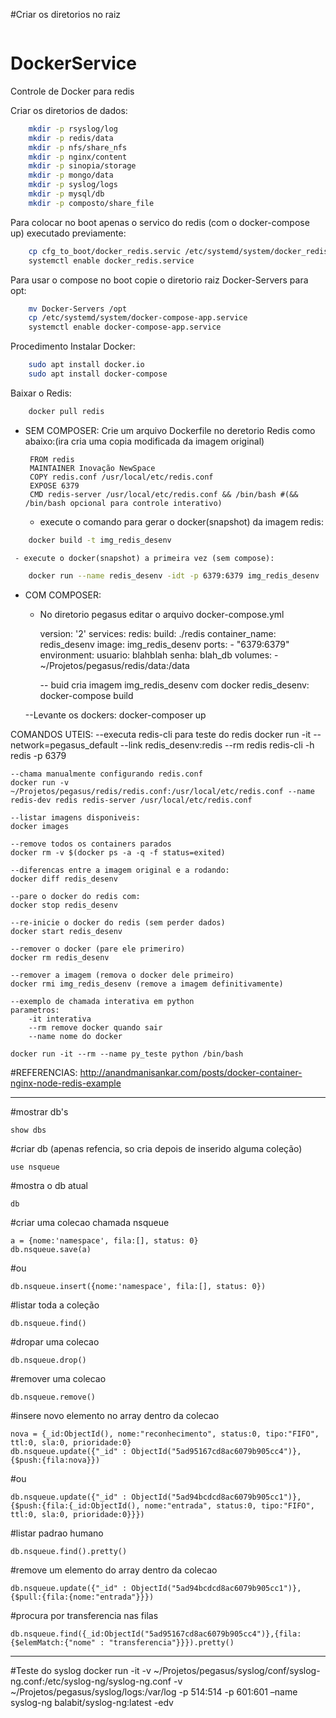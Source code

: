 #Criar os diretorios no raiz
```bash

```

# DockerService
Controle de Docker para redis

Criar os diretorios de dados:
```bash
	mkdir -p rsyslog/log
	mkdir -p redis/data
	mkdir -p nfs/share_nfs
	mkdir -p nginx/content
	mkdir -p sinopia/storage
	mkdir -p mongo/data
	mkdir -p syslog/logs
	mkdir -p mysql/db
	mkdir -p composto/share_file
```
Para colocar no boot apenas o servico do redis (com o docker-compose up) executado previamente:

```bash
 	cp cfg_to_boot/docker_redis.servic /etc/systemd/system/docker_redis.service
 	systemctl enable docker_redis.service
 ```

Para usar o compose no boot copie o diretorio raiz Docker-Servers para opt:

```bash
 	mv Docker-Servers /opt
 	cp /etc/systemd/system/docker-compose-app.service
 	systemctl enable docker-compose-app.service
 ```

Procedimento Instalar Docker:
```bash
	sudo apt install docker.io
	sudo apt install docker-compose
 ```

Baixar o Redis:
```bash
	docker pull redis
```

 - SEM COMPOSER:
Crie um arquivo Dockerfile no deretorio Redis como abaixo:(ira cria uma copia modificada da imagem original)

		FROM redis
		MAINTAINER Inovação NewSpace
		COPY redis.conf /usr/local/etc/redis.conf
		EXPOSE 6379
		CMD redis-server /usr/local/etc/redis.conf && /bin/bash #(&& /bin/bash opcional para controle interativo)
		
	- execute o comando para gerar o docker(snapshot) da imagem redis:

```bash
	docker build -t img_redis_desenv
```

	 - execute o docker(snapshot) a primeira vez (sem compose):

```bash
	docker run --name redis_desenv -idt -p 6379:6379 img_redis_desenv
```

  - COM COMPOSER:

	- No diretorio pegasus editar o arquivo docker-compose.yml

		version: '2'
		services:
		 redis:
		  build: ./redis
		  container_name: redis_desenv
		  image: img_redis_desenv
		  ports:
		  - "6379:6379"
		  environment:
		    usuario: blahblah
		    senha: blah_db
		  volumes:
		  - ~/Projetos/pegasus/redis/data:/data

		-- buid cria imagem img_redis_desenv com docker redis_desenv:
	docker-compose build

	--Levante os dockers:
	docker-composer up


COMANDOS UTEIS:
	--executa redis-cli para teste do redis
	docker run -it --network=pegasus_default --link redis_desenv:redis --rm redis redis-cli -h redis -p 6379

	--chama manualmente configurando redis.conf 
	docker run -v ~/Projetos/pegasus/redis/redis.conf:/usr/local/etc/redis.conf --name redis-dev redis redis-server /usr/local/etc/redis.conf

	--listar imagens disponiveis:
	docker images

	--remove todos os containers parados
	docker rm -v $(docker ps -a -q -f status=exited)

	--diferencas entre a imagem original e a rodando:
	docker diff redis_desenv

	--pare o docker do redis com:
	docker stop redis_desenv

	--re-inicie o docker do redis (sem perder dados)
	docker start redis_desenv

	--remover o docker (pare ele primeriro)
	docker rm redis_desenv

	--remover a imagem (remova o docker dele primeiro)
	docker rmi img_redis_desenv (remove a imagem definitivamente)

	--exemplo de chamada interativa em python
	parametros: 
		-it interativa
		--rm remove docker quando sair
		--name nome do docker

	docker run -it --rm --name py_teste python /bin/bash

#REFERENCIAS:
	http://anandmanisankar.com/posts/docker-container-nginx-node-redis-example

------------------------------------------------------------------------------------

#mostrar db's

	show dbs

#criar db (apenas refencia, so cria depois de inserido alguma coleção)

	use nsqueue

#mostra o db atual

	db

#criar uma colecao chamada nsqueue

	a = {nome:'namespace', fila:[], status: 0}
	db.nsqueue.save(a)
#ou

	db.nsqueue.insert({nome:'namespace', fila:[], status: 0})


#listar toda a coleção

	db.nsqueue.find()

#dropar uma colecao

	db.nsqueue.drop()

#remover uma colecao

	db.nsqueue.remove()


#insere novo elemento no array dentro da colecao

	nova = {_id:ObjectId(), nome:"reconhecimento", status:0, tipo:"FIFO", ttl:0, sla:0, prioridade:0}
	db.nsqueue.update({"_id" : ObjectId("5ad95167cd8ac6079b905cc4")},{$push:{fila:nova}})

#ou

	db.nsqueue.update({"_id" : ObjectId("5ad94bcdcd8ac6079b905cc1")},{$push:{fila:{_id:ObjectId(), nome:"entrada", status:0, tipo:"FIFO", ttl:0, sla:0, prioridade:0}}})

#listar padrao humano

	db.nsqueue.find().pretty()

#remove um elemento do array dentro da colecao

	db.nsqueue.update({"_id" : ObjectId("5ad94bcdcd8ac6079b905cc1")},{$pull:{fila:{nome:"entrada"}}})

#procura por transferencia nas filas

	db.nsqueue.find({_id:ObjectId("5ad95167cd8ac6079b905cc4")},{fila:{$elemMatch:{"nome" : "transferencia"}}}).pretty()


------------------------------------------------------------------------------
#Teste do syslog 
docker run -it -v ~/Projetos/pegasus/syslog/conf/syslog-ng.conf:/etc/syslog-ng/syslog-ng.conf -v ~/Projetos/pegasus/syslog/logs:/var/log -p 514:514 -p 601:601 –name syslog-ng balabit/syslog-ng:latest -edv







